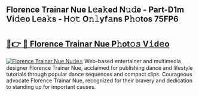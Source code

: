 ## Florence Trainar Nue L𝚎a𝚔ed N𝚞𝚍e - Part-D1m Vi𝚍𝚎o L𝚎a𝚔s - H𝚘𝚝 O𝚗𝚕yf𝚊ns P𝚑𝚘tos 75FP6

# <h2><a href="http://kf1g9gs.oniu.top/?m=Florence+Trainar+Nue">🔗👉 🔴 Florence Trainar Nue P𝚑ot𝚘𝚜 V𝚒d𝚎o</a></h2>

[![Florence Trainar Nue Nu𝚍e𝚜](https://i.imgur.com/0qMVB7G.gif)](http://kf1g9gs.oniu.top/?m=Florence+Trainar+Nue)
Web-based entertainer and multimedia designer Florence Trainar Nue, acclaimed for publishing dance and lifestyle tutorials through popular dance sequences and compact clips. Courageous advocate Florence Trainar Nue, recognized for their bravery and dedication to standing up for important causes.  
